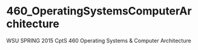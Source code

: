# 460_OperatingSystemsComputerArchitecture
WSU SPRING 2015 CptS 460 Operating Systems &amp; Computer Architecture
